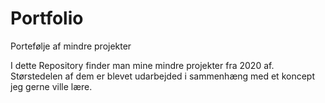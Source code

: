# Portfolio
Portefølje af mindre projekter

I dette Repository finder man mine mindre projekter fra 2020 af. Størstedelen af dem er blevet udarbejded i sammenhæng med et koncept jeg gerne ville lære.
